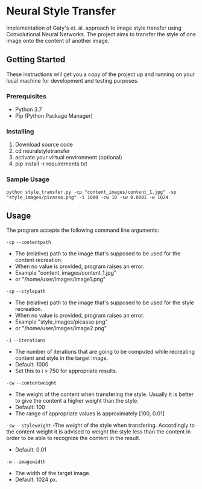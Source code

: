 # Neural Style Transfer

Implementation of Gaty's et. al. approach to image style transfer using Convolutional Neural Networks. The project
aims to transfer the style of one image onto the content of another image.

## Getting Started

These instructions will get you a copy of the project up and running on your local machine for development and testing purposes.

### Prerequisites

- Python 3.7
- Pip (Python Package Manager)

### Installing

1. Download source code
2. cd neuralstyletransfer
3. activate your virtual environment (optional)
4. pip install -r requirements.txt

### Sample Usage
`python style_transfer.py -cp "content_images/content_1.jpg" -sp "style_images/picasso.png" -i 1000 -cw 10 -sw 0.0001 -w 1024`

## Usage
The program accepts the following command line arguments:

`-cp`
`--contentpath`
- The (relative) path to the image that's supposed to be used for the content recreation. 
- When no value is provided, program raises an error.
- Example "content_images/content_1.jpg"
- or "/home/user/images/image1.png"

`-sp`
`--stylepath`
- The (relative) path to the image that's supposed to be used for the style recreation.
- When no value is provided, program raises an error.
- Example "style_images/picasso.png"
- or "/home/user/images/image2.png"

`-i`
`--iterations`
- The number of iterations that are going to be computed while recreating content and style in the target image.
- Default: 1000
- Set this to i > 750 for appropriate results.

`-cw`
`--contentweight`
- The weight of the content when transfering the style. Usually it is better to give the content a higher weight than the style. 
- Default: 100
- The range of appropriate values is approximately [100, 0.01]

`-sw`
`--styleweight`
-The weight of the style when transfering. Accordingly to the content weight it is advised to weight the style less than the content in order to be able to recognize the content in the result.
- Default: 0.01

`-w`
`--imagewidth`
- The width of the target image.
- Default: 1024 px.



